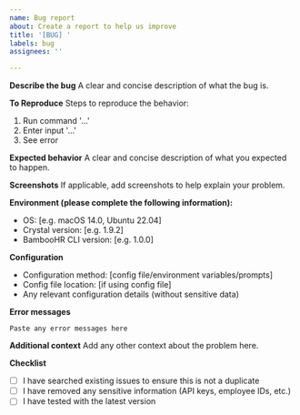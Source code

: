 ```yaml
---
name: Bug report
about: Create a report to help us improve
title: '[BUG] '
labels: bug
assignees: ''

---
```


**Describe the bug**
A clear and concise description of what the bug is.

**To Reproduce**
Steps to reproduce the behavior:
1. Run command '...'
2. Enter input '...'
3. See error

**Expected behavior**
A clear and concise description of what you expected to happen.

**Screenshots**
If applicable, add screenshots to help explain your problem.

**Environment (please complete the following information):**
 - OS: [e.g. macOS 14.0, Ubuntu 22.04]
 - Crystal version: [e.g. 1.9.2]
 - BambooHR CLI version: [e.g. 1.0.0]

**Configuration**
- Configuration method: [config file/environment variables/prompts]
- Config file location: [if using config file]
- Any relevant configuration details (without sensitive data)

**Error messages**
```
Paste any error messages here
```

**Additional context**
Add any other context about the problem here.

**Checklist**
- [ ] I have searched existing issues to ensure this is not a duplicate
- [ ] I have removed any sensitive information (API keys, employee IDs, etc.)
- [ ] I have tested with the latest version
